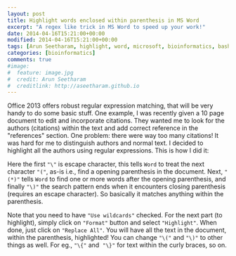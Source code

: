 ```yaml
---
layout: post
title: Highlight words enclosed within parenthesis in MS Word
excerpt: "A regex like trick in MS Word to speed up your work!"
date: 2014-04-16T15:21:00+00:00
modified: 2014-04-16T15:21:00+00:00
tags: [Arun Seetharam, highlight, word, microsoft, bioinformatics, bash]
categories: [bioinformatics]
comments: true
#image:
#  feature: image.jpg
#  credit: Arun Seetharam
#  creditlink: http://aseetharam.github.io
---
```


Office 2013 offers robust regular expression matching, that will be very handy to do some basic stuff. One example, I was recently given a 10 page document to edit and incorporate citations. They wanted me to look for the authors (citations) within the text and add correct reference in the "references" section. One problem: there were way too many citations! It was hard for me to distinguish authors and normal text. I decided to highlight all the authors using regular expressions. This is how I did it:




Here the first `"\"` is escape character, this tells `Word` to treat the next character `"("`, as-is i.e., find a opening parenthesis in the document. Next, `"(*)"` tells `Word` to find one or more words after the opening parenthesis, and finally `"\)"` the search pattern ends when it encounters closing parenthesis (requires an escape character). So basically it matches anything within the parenthesis.

Note that you need to have `"Use wildcards"` checked. For the next part (to highlight), simply click on `"Format"` button and select `"Highlight"`. When done, just click on `"Replace All"`. You will have all the text in the document, within the parenthesis, highlighted! You can change `"\("` and `"\)"` to other things as well. For eg., `"\{"` and  `"\}"` for text within the curly braces, so on.
